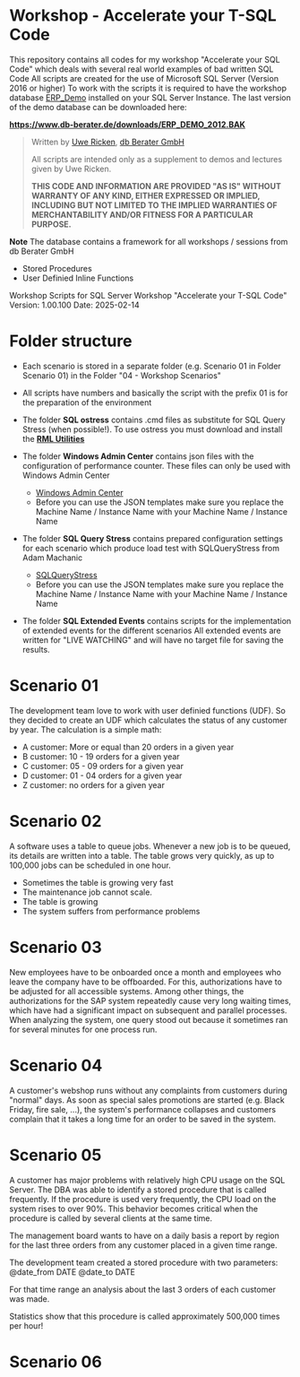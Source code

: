 # Workshop - Accelerate your T-SQL Code
This repository contains all codes for my workshop "Accelerate your SQL Code" which deals with several real world examples of bad written SQL Code
All scripts are created for the use of Microsoft SQL Server (Version 2016 or higher)
To work with the scripts it is required to have the workshop database [ERP_Demo](https://www.db-berater.de/downloads/ERP_DEMO_2012.BAK) installed on your SQL Server Instance.
The last version of the demo database can be downloaded here:

**https://www.db-berater.de/downloads/ERP_DEMO_2012.BAK**

> Written by
>	[Uwe Ricken](https://www.db-berater.de/uwe-ricken/), 
>	[db Berater GmbH](https://db-berater.de)
> 
> All scripts are intended only as a supplement to demos and lectures
> given by Uwe Ricken.  
>   
> **THIS CODE AND INFORMATION ARE PROVIDED "AS IS" WITHOUT WARRANTY OF 
> ANY KIND, EITHER EXPRESSED OR IMPLIED, INCLUDING BUT NOT LIMITED 
> TO THE IMPLIED WARRANTIES OF MERCHANTABILITY AND/OR FITNESS FOR A
> PARTICULAR PURPOSE.**

**Note**
The database contains a framework for all workshops / sessions from db Berater GmbH
+ Stored Procedures
+ User Definied Inline Functions

Workshop Scripts for SQL Server Workshop "Accelerate your T-SQL Code"
Version:	1.00.100
Date:		2025-02-14

# Folder structure
+ Each scenario is stored in a separate folder (e.g. Scenario 01 in Folder Scenario 01) in the Folder "04 - Workshop Scenarios"
+ All scripts have numbers and basically the script with the prefix 01 is for the preparation of the environment
+ The folder **SQL ostress** contains .cmd files as substitute for SQL Query Stress (when possible!).
   To use ostress you must download and install the **[RML Utilities](https://learn.microsoft.com/en-us/troubleshoot/sql/tools/replay-markup-language-utility)**
   
+ The folder **Windows Admin Center** contains json files with the configuration of performance counter. These files can only be used with Windows Admin Center
  - [Windows Admin Center](https://www.microsoft.com/en-us/windows-server/windows-admin-center)
  - Before you can use the JSON templates make sure you replace the Machine Name / Instance Name with your Machine Name / Instance Name
+ The folder **SQL Query Stress** contains prepared configuration settings for each scenario which produce load test with SQLQueryStress from Adam Machanic
  - [SQLQueryStress](https://github.com/ErikEJ/SqlQueryStress)
  - Before you can use the JSON templates make sure you replace the Machine Name / Instance Name with your Machine Name / Instance Name
+ The folder **SQL Extended Events** contains scripts for the implementation of extended events for the different scenarios
  All extended events are written for "LIVE WATCHING" and will have no target file for saving the results.

# Scenario 01
The development team love to work with user definied functions (UDF).
So they decided to create an UDF which calculates the status of any customer by year.
The calculation is a simple math:

+ A customer: More or equal than 20 orders in a given year
+ B customer: 10 - 19 orders for a given year
+ C customer: 05 - 09 orders for a given year
+ D customer: 01 - 04 orders for a given year
+ Z customer: no orders for a given year

# Scenario 02
A software uses a table to queue jobs. Whenever a new job is to be queued,
its details are written into a table. The table grows very quickly, as up to
100,000 jobs can be scheduled in one hour.

+ Sometimes the table is growing very fast
+ The maintenance job cannot scale.
+ The table is growing
+ The system suffers from performance problems

# Scenario 03
New employees have to be onboarded once a month and employees who leave the company have to be offboarded.
For this, authorizations have to be adjusted for all accessible systems. Among other things, the authorizations
for the SAP system repeatedly cause very long waiting times, which have had a significant impact on subsequent
and parallel processes. When analyzing the system, one query stood out because it sometimes ran for several
minutes for one process run.

# Scenario 04
A customer's webshop runs without any complaints from customers during "normal" days. As soon as special sales
promotions are started (e.g. Black Friday, fire sale, ...), the system's performance collapses and customers
complain that it takes a long time for an order to be saved in the system.

# Scenario 05
A customer has major problems with relatively high CPU usage on the SQL Server. The DBA was able to identify a stored procedure that is called frequently.
If the procedure is used very frequently, the CPU load on the system rises to over 90%. This behavior becomes critical when the procedure is called by several clients at the same time.

The management board wants to have on a daily basis a report by region for
the last three orders from any customer placed in a given time range.

The development team created a stored procedure with two parameters:
	@date_from	DATE
	@date_to	DATE

For that time range an analysis about the last 3 orders of each customer
was made.

Statistics show that this procedure is called approximately 500,000 times per hour!


# Scenario 06
